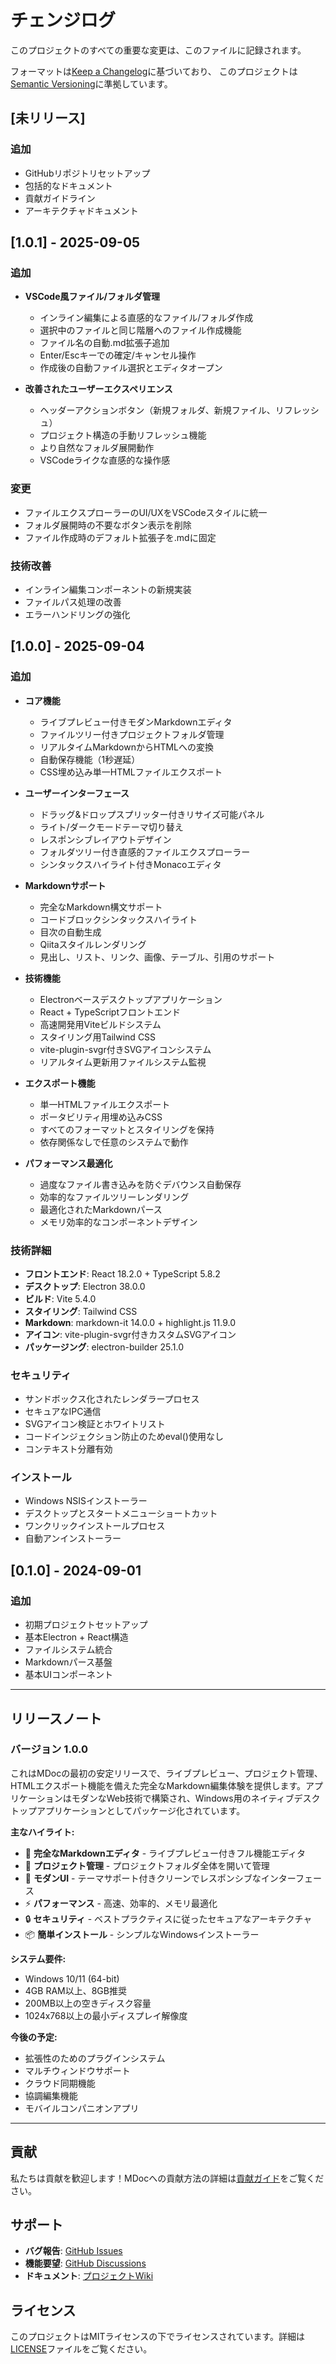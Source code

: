 # チェンジログ

このプロジェクトのすべての重要な変更は、このファイルに記録されます。

フォーマットは[Keep a Changelog](https://keepachangelog.com/en/1.0.0/)に基づいており、
このプロジェクトは[Semantic Versioning](https://semver.org/spec/v2.0.0.html)に準拠しています。

## [未リリース]

### 追加

- GitHubリポジトリセットアップ
- 包括的なドキュメント
- 貢献ガイドライン
- アーキテクチャドキュメント

## [1.0.1] - 2025-09-05

### 追加

- **VSCode風ファイル/フォルダ管理**

  - インライン編集による直感的なファイル/フォルダ作成
  - 選択中のファイルと同じ階層へのファイル作成機能
  - ファイル名の自動.md拡張子追加
  - Enter/Escキーでの確定/キャンセル操作
  - 作成後の自動ファイル選択とエディタオープン
- **改善されたユーザーエクスペリエンス**

  - ヘッダーアクションボタン（新規フォルダ、新規ファイル、リフレッシュ）
  - プロジェクト構造の手動リフレッシュ機能
  - より自然なフォルダ展開動作
  - VSCodeライクな直感的な操作感

### 変更

- ファイルエクスプローラーのUI/UXをVSCodeスタイルに統一
- フォルダ展開時の不要なボタン表示を削除
- ファイル作成時のデフォルト拡張子を.mdに固定

### 技術改善

- インライン編集コンポーネントの新規実装
- ファイルパス処理の改善
- エラーハンドリングの強化

## [1.0.0] - 2025-09-04

### 追加

- **コア機能**

  - ライブプレビュー付きモダンMarkdownエディタ
  - ファイルツリー付きプロジェクトフォルダ管理
  - リアルタイムMarkdownからHTMLへの変換
  - 自動保存機能（1秒遅延）
  - CSS埋め込み単一HTMLファイルエクスポート
- **ユーザーインターフェース**

  - ドラッグ&ドロップスプリッター付きリサイズ可能パネル
  - ライト/ダークモードテーマ切り替え
  - レスポンシブレイアウトデザイン
  - フォルダツリー付き直感的ファイルエクスプローラー
  - シンタックスハイライト付きMonacoエディタ
- **Markdownサポート**

  - 完全なMarkdown構文サポート
  - コードブロックシンタックスハイライト
  - 目次の自動生成
  - Qiitaスタイルレンダリング
  - 見出し、リスト、リンク、画像、テーブル、引用のサポート
- **技術機能**

  - Electronベースデスクトップアプリケーション
  - React + TypeScriptフロントエンド
  - 高速開発用Viteビルドシステム
  - スタイリング用Tailwind CSS
  - vite-plugin-svgr付きSVGアイコンシステム
  - リアルタイム更新用ファイルシステム監視
- **エクスポート機能**

  - 単一HTMLファイルエクスポート
  - ポータビリティ用埋め込みCSS
  - すべてのフォーマットとスタイリングを保持
  - 依存関係なしで任意のシステムで動作
- **パフォーマンス最適化**

  - 過度なファイル書き込みを防ぐデバウンス自動保存
  - 効率的なファイルツリーレンダリング
  - 最適化されたMarkdownパース
  - メモリ効率的なコンポーネントデザイン

### 技術詳細

- **フロントエンド**: React 18.2.0 + TypeScript 5.8.2
- **デスクトップ**: Electron 38.0.0
- **ビルド**: Vite 5.4.0
- **スタイリング**: Tailwind CSS
- **Markdown**: markdown-it 14.0.0 + highlight.js 11.9.0
- **アイコン**: vite-plugin-svgr付きカスタムSVGアイコン
- **パッケージング**: electron-builder 25.1.0

### セキュリティ

- サンドボックス化されたレンダラープロセス
- セキュアなIPC通信
- SVGアイコン検証とホワイトリスト
- コードインジェクション防止のためeval()使用なし
- コンテキスト分離有効

### インストール

- Windows NSISインストーラー
- デスクトップとスタートメニューショートカット
- ワンクリックインストールプロセス
- 自動アンインストーラー

## [0.1.0] - 2024-09-01

### 追加

- 初期プロジェクトセットアップ
- 基本Electron + React構造
- ファイルシステム統合
- Markdownパース基盤
- 基本UIコンポーネント

---

## リリースノート

### バージョン 1.0.0

これはMDocの最初の安定リリースで、ライブプレビュー、プロジェクト管理、HTMLエクスポート機能を備えた完全なMarkdown編集体験を提供します。アプリケーションはモダンなWeb技術で構築され、Windows用のネイティブデスクトップアプリケーションとしてパッケージ化されています。

**主なハイライト:**

- 🎯 **完全なMarkdownエディタ** - ライブプレビュー付きフル機能エディタ
- 📁 **プロジェクト管理** - プロジェクトフォルダ全体を開いて管理
- 🎨 **モダンUI** - テーマサポート付きクリーンでレスポンシブなインターフェース
- ⚡ **パフォーマンス** - 高速、効率的、メモリ最適化
- 🔒 **セキュリティ** - ベストプラクティスに従ったセキュアなアーキテクチャ
- 📦 **簡単インストール** - シンプルなWindowsインストーラー

**システム要件:**

- Windows 10/11 (64-bit)
- 4GB RAM以上、8GB推奨
- 200MB以上の空きディスク容量
- 1024x768以上の最小ディスプレイ解像度

**今後の予定:**

- 拡張性のためのプラグインシステム
- マルチウィンドウサポート
- クラウド同期機能
- 協調編集機能
- モバイルコンパニオンアプリ

---

## 貢献

私たちは貢献を歓迎します！MDocへの貢献方法の詳細は[貢献ガイド](CONTRIBUTING.md)をご覧ください。

## サポート

- **バグ報告**: [GitHub Issues](https://github.com/siro2462/mdoc/issues)
- **機能要望**: [GitHub Discussions](https://github.com/siro2462/mdoc/discussions)
- **ドキュメント**: [プロジェクトWiki](https://github.com/siro2462/mdoc/wiki)

## ライセンス

このプロジェクトはMITライセンスの下でライセンスされています。詳細は[LICENSE](LICENSE)ファイルをご覧ください。
